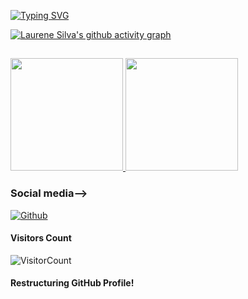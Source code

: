 [![Typing SVG](https://readme-typing-svg.demolab.com?font=Montserrat&weight=600&size=30&pause=1000&color=9CDFFB&random=false&width=500&lines=Hello%2C+welcome+to+my+github!+)](https://git.io/typing-svg)


<!-- <p align="center"><a href="https://github.com/laurenedscientist">
    <img align="center" alt="Laurene Silva's github stats" src="https://github-readme-stats.vercel.app/api?username=laurenedscientist&show_icons=true&theme=midnight-purple" />
  </a></p>

<p align="center"><a href="https://github.com/laurenedscientist"><img src="https://github-profile-trophy.vercel.app/?username=laurenedscientist &no-bg=true" alt="laurenedscientist" /></a> </p>


# Contribution Graph <img src="https://octodex.github.com/images/daftpunktocat-thomas.gif" width=50px height="80px">
-->
[![Laurene Silva's github activity graph](https://github-readme-activity-graph.vercel.app/graph?username=laurenedscientist&bg_color=252837&color=14ffb9&line=801de2&point=eb670f&area=true&hide_border=true)](https://github.com/laurenedscientist)


##

<div>
  <a href="https://github.com/laurenedscientist">
    <img height="180em" src="https://github-readme-stats.vercel.app/api?username=laurenedscientist&show_icons=true&theme=material-palenight&include_all_commits=true&count_private=true" />
  </a>
  <a href="https://github.com/laurenedscientist">
    <img height="180em" src="https://github-readme-stats.vercel.app/api/top-langs/?username=laurenedscientist&layout=compact&langs_count=7&theme=material-palenight" />
  </a>
</div>
                                                 
### Social media-->

[![Github](https://img.shields.io/badge/-Github-000?style=flat&logo=Github&logoColor=white)](https://github.com/laurenedscientist)

                                                             

#### **Visitors Count**  
![VisitorCount](https://profile-counter.glitch.me/{laurenedscientist}/count.svg)

#### Restructuring GitHub Profile! 
